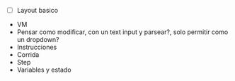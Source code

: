 - [ ] Layout basico

- VM
- Pensar como modificar, con un text input y parsear?, solo permitir como un dropdown?
- Instrucciones
- Corrida
- Step
- Variables  y estado
